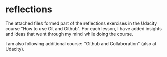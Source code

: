 # reflections

The attached files formed part of the reflections exercises in the Udacity course "How to use Git and Github".
For each lesson, I have added insights and ideas that went through my mind while doing the course.

I am also following additional course: "Github and Collaboration" (also at Udacity).
